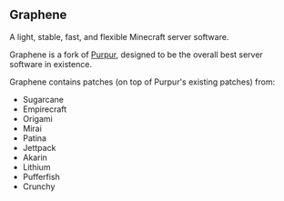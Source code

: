 [Purpur]: https://purpur.pl3x.net

## Graphene
A light, stable, fast, and flexible Minecraft server software.

Graphene is a fork of [Purpur], designed to be the overall best server software in existence.

Graphene contains patches (on top of Purpur's existing patches) from:
- Sugarcane
- Empirecraft
- Origami
- Mirai
- Patina
- Jettpack
- Akarin
- Lithium
- Pufferfish
- Crunchy
